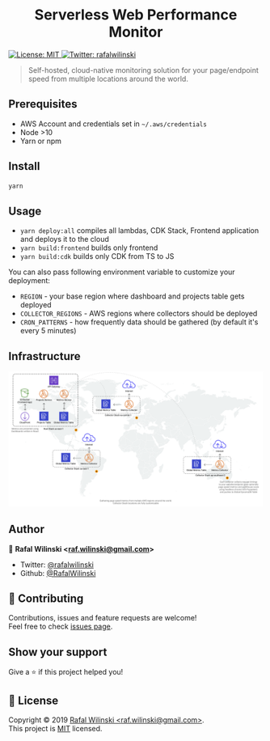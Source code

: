 <h1 align="center">Serverless Web Performance Monitor</h1>
<p>
  <a href="https://github.com/gatsbyjs/gatsby-starter-blog/blob/master/LICENSE">
    <img alt="License: MIT" src="https://img.shields.io/badge/License-MIT-yellow.svg" target="_blank" />
  </a>
  <a href="https://twitter.com/rafalwilinski">
    <img alt="Twitter: rafalwilinski" src="https://img.shields.io/twitter/follow/rafalwilinski.svg?style=social" target="_blank" />
  </a>
</p>

> Self-hosted, cloud-native monitoring solution for your page/endpoint speed from multiple locations around the world.

## Prerequisites

- AWS Account and credentials set in `~/.aws/credentials`
- Node >10
- Yarn or npm

## Install

```sh
yarn
```

## Usage

- `yarn deploy:all` compiles all lambdas, CDK Stack, Frontend application and deploys it to the cloud
- `yarn build:frontend` builds only frontend
- `yarn build:cdk` builds only CDK from TS to JS

You can also pass following environment variable to customize your deployment:

- `REGION` - your base region where dashboard and projects table gets deployed
- `COLLECTOR_REGIONS` - AWS regions where collectors should be deployed
- `CRON_PATTERNS` - how frequently data should be gathered (by default it's every 5 minutes)

## Infrastructure

![Infrastructure](./assets/infra.png 'Infrastructure')

## Author

👤 **Rafal Wilinski &lt;raf.wilinski@gmail.com&gt;**

- Twitter: [@rafalwilinski](https://twitter.com/rafalwilinski)
- Github: [@RafalWilinski](https://github.com/RafalWilinski)

## 🤝 Contributing

Contributions, issues and feature requests are welcome!<br />Feel free to check [issues page](https://github.com/RafalWilinski/servicefull/issues).

## Show your support

Give a ⭐️ if this project helped you!

## 📝 License

Copyright © 2019 [Rafal Wilinski &lt;raf.wilinski@gmail.com&gt;](https://github.com/RafalWilinski).<br />
This project is [MIT](https://github.com/RafalWilinski/servicefull/blob/master/LICENSE) licensed.
